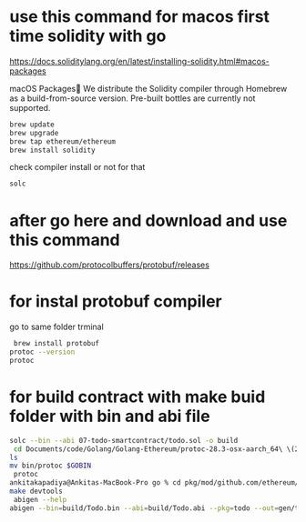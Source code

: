 # use this command for macos first time solidity with go

https://docs.soliditylang.org/en/latest/installing-solidity.html#macos-packages

macOS Packages
We distribute the Solidity compiler through Homebrew as a build-from-source version. Pre-built bottles are currently not supported.

```bash
brew update
brew upgrade
brew tap ethereum/ethereum
brew install solidity
```

check compiler install or not for that

```bash
solc
```

# after go here and download and use this command

https://github.com/protocolbuffers/protobuf/releases

# for instal protobuf compiler

go to same folder trminal

```bash
 brew install protobuf
protoc --version
protoc

```

# for build contract with make buid folder with bin and abi file

```bash
solc --bin --abi 07-todo-smartcontract/todo.sol -o build
 cd Documents/code/Golang/Golang-Ethereum/protoc-28.3-osx-aarch_64\ \(2\)
ls
mv bin/protoc $GOBIN
 protoc
ankitakapadiya@Ankitas-MacBook-Pro go % cd pkg/mod/github.com/ethereum/go-ethereum@v1.14.12/
make devtools
 abigen --help
abigen --bin=build/Todo.bin --abi=build/Todo.abi --pkg=todo --out=gen/todo.go
```
